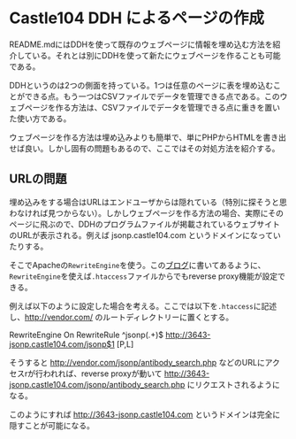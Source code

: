 # Castle104 DDH によるページの作成

README.mdにはDDHを使って既存のウェブページに情報を埋め込む方法を紹介している。それとは別にDDHを使って新たにウェブページを作ることも可能である。

DDHというのは2つの側面を持っている。1つは任意のページに表を埋め込むことができる点。もう一つはCSVファイルでデータを管理できる点である。このウェブページを作る方法は、CSVファイルでデータを管理できる点に重きを置いた使い方である。

ウェブページを作る方法は埋め込みよりも簡単で、単にPHPからHTMLを書き出せば良い。しかし固有の問題もあるので、ここではその対処方法を紹介する。

## URLの問題

埋め込みをする場合はURLはエンドユーザからは隠れている（特別に探そうと思わなければ見つからない）。しかしウェブページを作る方法の場合、実際にそのページに飛ぶので、DDHのプログラムファイルが掲載されているウェブサイトのURLが表示される。例えば jsonp.castle104.com というドメインになっていたりする。

そこでApacheの`RewriteEngine`を使う。この[ブログ](http://www.slicksurface.com/blog/2008-11/use-apaches-htaccess-to-accomplish-cool-and-useful-tasks)に書いてあるように、`RewriteEngine`を使えば`.htaccess`ファイルからでもreverse proxy機能が設定できる。

例えば以下のように設定した場合を考える。ここでは以下を`.htaccess`に記述し、http://vendor.com/ のルートディレクトリーに置くとする。

  RewriteEngine On
  RewriteRule ^jsonp(.+)$ http://3643-jsonp.castle104.com/jsonp$1 [P,L]

そうすると http://vendor.com/jsonp/antibody_search.php などのURLにアクセスrが行われれば、reverse proxyが動いて http://3643-jsonp.castle104.com/jsonp/antibody_search.php にリクエストされるようになる。

このようにすれば http://3643-jsonp.castle104.com というドメインは完全に隠すことが可能になる。
